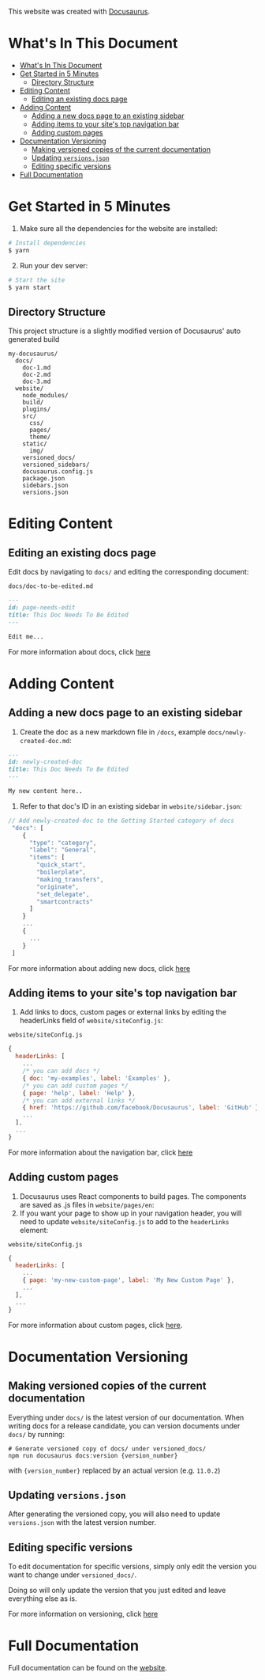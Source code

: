 This website was created with [Docusaurus](https://docusaurus.io/).

# What's In This Document

- [What's In This Document](#whats-in-this-document)
- [Get Started in 5 Minutes](#get-started-in-5-minutes)
  - [Directory Structure](#directory-structure)
- [Editing Content](#editing-content)
  - [Editing an existing docs page](#editing-an-existing-docs-page)
- [Adding Content](#adding-content)
  - [Adding a new docs page to an existing sidebar](#adding-a-new-docs-page-to-an-existing-sidebar)
  - [Adding items to your site's top navigation bar](#adding-items-to-your-sites-top-navigation-bar)
  - [Adding custom pages](#adding-custom-pages)
- [Documentation Versioning](#documentation-versioning)
  - [Making versioned copies of the current documentation](#making-versioned-copies-of-the-current-documentation)
  - [Updating `versions.json`](#updating-versionsjson)
  - [Editing specific versions](#editing-specific-versions)
- [Full Documentation](#full-documentation)

# Get Started in 5 Minutes

1. Make sure all the dependencies for the website are installed:

```sh
# Install dependencies
$ yarn
```

2. Run your dev server:

```sh
# Start the site
$ yarn start
```

## Directory Structure

This project structure is a slightly modified version of Docusaurus' auto generated build

```
my-docusaurus/
  docs/
    doc-1.md
    doc-2.md
    doc-3.md
  website/
    node_modules/
    build/
    plugins/
    src/
      css/
      pages/
      theme/
    static/
      img/
    versioned_docs/
    versioned_sidebars/
    docusaurus.config.js
    package.json
    sidebars.json
    versions.json
```

# Editing Content

## Editing an existing docs page

Edit docs by navigating to `docs/` and editing the corresponding document:

`docs/doc-to-be-edited.md`

```markdown
---
id: page-needs-edit
title: This Doc Needs To Be Edited
---

Edit me...
```

For more information about docs, click [here](https://docusaurus.io/docs/en/navigation)

# Adding Content

## Adding a new docs page to an existing sidebar

1. Create the doc as a new markdown file in `/docs`, example `docs/newly-created-doc.md`:

```md
---
id: newly-created-doc
title: This Doc Needs To Be Edited
---

My new content here..
```

1. Refer to that doc's ID in an existing sidebar in `website/sidebar.json`:

```javascript
// Add newly-created-doc to the Getting Started category of docs
 "docs": [
    {
      "type": "category",
      "label": "General",
      "items": [
        "quick_start",
        "boilerplate",
        "making_transfers",
        "originate",
        "set_delegate",
        "smartcontracts"
      ]
    }
    ...
    {
      ...
    }
 ]
```

For more information about adding new docs, click [here](https://docusaurus.io/docs/en/navigation)

## Adding items to your site's top navigation bar

1. Add links to docs, custom pages or external links by editing the headerLinks field of `website/siteConfig.js`:

`website/siteConfig.js`

```javascript
{
  headerLinks: [
    ...
    /* you can add docs */
    { doc: 'my-examples', label: 'Examples' },
    /* you can add custom pages */
    { page: 'help', label: 'Help' },
    /* you can add external links */
    { href: 'https://github.com/facebook/Docusaurus', label: 'GitHub' },
    ...
  ],
  ...
}
```

For more information about the navigation bar, click [here](https://docusaurus.io/docs/en/navigation)

## Adding custom pages

1. Docusaurus uses React components to build pages. The components are saved as .js files in `website/pages/en`:
1. If you want your page to show up in your navigation header, you will need to update `website/siteConfig.js` to add to the `headerLinks` element:

`website/siteConfig.js`

```javascript
{
  headerLinks: [
    ...
    { page: 'my-new-custom-page', label: 'My New Custom Page' },
    ...
  ],
  ...
}
```
For more information about custom pages, click [here](https://docusaurus.io/docs/en/custom-pages).


# Documentation Versioning
## Making versioned copies of the current documentation
Everything under `docs/` is the latest version of our documentation. When writing docs for a release candidate, you can version documents under `docs/` by running:

```
# Generate versioned copy of docs/ under versioned_docs/
npm run docusaurus docs:version {version_number}
```

with `{version_number}` replaced by an actual version (e.g. `11.0.2`) 

## Updating `versions.json`

After generating the versioned copy, you will also need to update `versions.json` with the latest version number.

## Editing specific versions
To edit documentation for specific versions, simply only edit the version you want to change under `versioned_docs/`. 

Doing so will only update the version that you just edited and leave everything else as is.

For more information on versioning, click [here](https://docusaurus.io/docs/versioning)

# Full Documentation

Full documentation can be found on the [website](https://docusaurus.io/).
